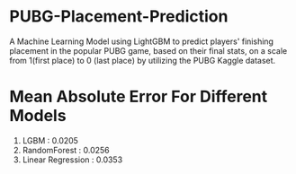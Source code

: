 # PUBG-Placement-Prediction
A Machine Learning Model using LightGBM to predict players' finishing placement in the popular PUBG game, based on their final stats, on a scale from 1(first place) to 0 (last place) by utilizing the PUBG Kaggle dataset.

# Mean Absolute Error For Different Models

1. LGBM : 0.0205
2. RandomForest : 0.0256
3. Linear Regression : 0.0353
